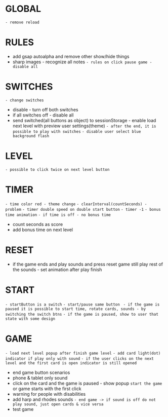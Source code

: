 # GLOBAL
`- remove reload`

# RULES
- add gsap autoalpha and remove other show/hide things
- sharp images - recognize all notes
`- rules on click pause game - disable all`

# SWITCHES
`- change switches`
- disable - turn off both switches
- if all switches off - disable all 
- send switched(all buttons as object) to sessionStorage - enable load next level with preview user settings(theme)
`- after the end, it is possible to play with switches`
`- disable user select blue background flash`

# LEVEL
`- possible to click twice on next level button`

# TIMER
`- time color red - theme change`
`- clearInterval(countSeconds) - problem`
`- timer double speed on double start button`
`- timer -1`
`- bonus time animation`
`- if time is off - no bonus time`
- count seconds as score
- add bonus time on next level

# RESET
- if the game ends and play sounds and press reset game still play rest of the sounds - set animation after play finish

# START
`- startButton is a switch`
`- start/pause same button `
`- if the game is paused it is possible to start time, rotate cards, sounds - by switching the switch btns`
`- if the game is paused, show to user that state with some design`

# GAME
`- load next level popup after finish game level`
`- add card light(dot) indicator if play only with sound`
`- if the user clicks on the next level and the first card is open indicator is still opened`
- end game button scenarios
- phone & tablet only sound
- click on the card and the game is paused - show popup `start the game` or game starts with the first click
- warning for people with disabilities
- add harp and rhodes sounds
`- end game -> if sound is off do not play sound, just open cards & vice versa`
- test game
